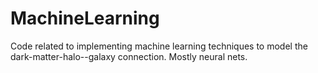 # MachineLearning

Code related to implementing machine learning techniques to model the dark-matter-halo--galaxy connection. Mostly neural nets.
